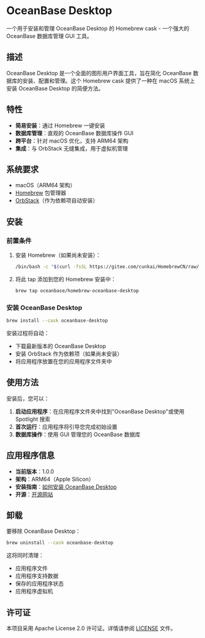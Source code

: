 # OceanBase Desktop

一个用于安装和管理 OceanBase Desktop 的 Homebrew cask - 一个强大的 OceanBase 数据库管理 GUI 工具。

## 描述

OceanBase Desktop 是一个全面的图形用户界面工具，旨在简化 OceanBase 数据库的安装、配置和管理。这个 Homebrew cask 提供了一种在 macOS 系统上安装 OceanBase Desktop 的简便方法。

## 特性

- **简易安装**：通过 Homebrew 一键安装
- **数据库管理**：直观的 OceanBase 数据库操作 GUI
- **跨平台**：针对 macOS 优化，支持 ARM64 架构
- **集成**：与 OrbStack 无缝集成，用于虚拟机管理

## 系统要求

- macOS（ARM64 架构）
- [Homebrew](https://brew.sh/) 包管理器
- [OrbStack](https://orbstack.dev/)（作为依赖项自动安装）

## 安装

### 前置条件

1. 安装 Homebrew（如果尚未安装）：
   ```bash
   /bin/bash -c "$(curl -fsSL https://gitee.com/cunkai/HomebrewCN/raw/master/Homebrew.sh)"
   ```

2. 将此 tap 添加到您的 Homebrew 安装中：
   ```bash
   brew tap oceanbase/homebrew-oceanbase-desktop
   ```

### 安装 OceanBase Desktop

```bash
brew install --cask oceanbase-desktop
```

安装过程将自动：
- 下载最新版本的 OceanBase Desktop
- 安装 OrbStack 作为依赖项（如果尚未安装）
- 将应用程序放置在您的应用程序文件夹中

## 使用方法

安装后，您可以：

1. **启动应用程序**：在应用程序文件夹中找到"OceanBase Desktop"或使用 Spotlight 搜索
2. **首次运行**：应用程序将引导您完成初始设置
3. **数据库操作**：使用 GUI 管理您的 OceanBase 数据库

## 应用程序信息

- **当前版本**：1.0.0
- **架构**：ARM64（Apple Silicon）
- **安装指南**：[如何安装 OceanBase Desktop](https://www.oceanbase.com/docs/common-oceanbase-database-cn-1000000002866370)
- **开源**：[开源网站](https://open.oceanbase.com/)

## 卸载

要移除 OceanBase Desktop：

```bash
brew uninstall --cask oceanbase-desktop
```

这将同时清理：
- 应用程序文件
- 应用程序支持数据
- 保存的应用程序状态
- 应用程序虚拟机

## 许可证

本项目采用 Apache License 2.0 许可证。详情请参阅 [LICENSE](LICENSE) 文件。